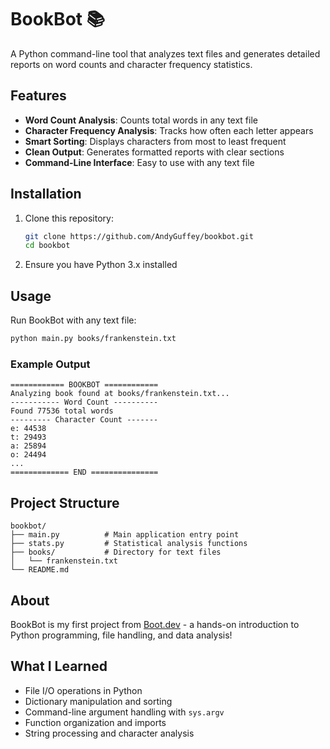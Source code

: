 # BookBot 📚

A Python command-line tool that analyzes text files and generates detailed reports on word counts and character frequency statistics.

## Features

- **Word Count Analysis**: Counts total words in any text file
- **Character Frequency Analysis**: Tracks how often each letter appears
- **Smart Sorting**: Displays characters from most to least frequent
- **Clean Output**: Generates formatted reports with clear sections
- **Command-Line Interface**: Easy to use with any text file

## Installation

1. Clone this repository:

   ```bash
   git clone https://github.com/AndyGuffey/bookbot.git
   cd bookbot
   ```

2. Ensure you have Python 3.x installed

## Usage

Run BookBot with any text file:

```bash
python main.py books/frankenstein.txt
```

### Example Output

```
============ BOOKBOT ============
Analyzing book found at books/frankenstein.txt...
----------- Word Count ----------
Found 77536 total words
--------- Character Count -------
e: 44538
t: 29493
a: 25894
o: 24494
...
============= END ===============
```

## Project Structure

```
bookbot/
├── main.py          # Main application entry point
├── stats.py         # Statistical analysis functions
├── books/           # Directory for text files
│   └── frankenstein.txt
└── README.md
```

## About

BookBot is my first project from [Boot.dev](https://www.boot.dev) - a hands-on introduction to Python programming, file handling, and data analysis!

## What I Learned

- File I/O operations in Python
- Dictionary manipulation and sorting
- Command-line argument handling with `sys.argv`
- Function organization and imports
- String processing and character analysis
